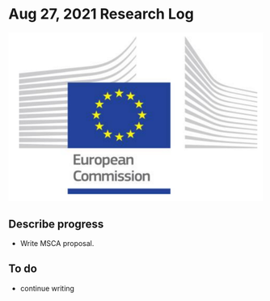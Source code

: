 # Aug 27, 2021 Research Log
![graphical abstract](MSCA-logo.png)

## Describe progress
- Write MSCA proposal.

## To do
- continue writing
